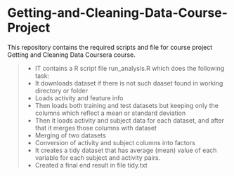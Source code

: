   # Getting-and-Cleaning-Data-Course-Project
  This repository contains the required scripts and file for course project Getting and Cleaning Data Coursera course.
  > - IT contains a R script file run_analysis.R which does the following task:
> - It downloads dataset if there is not such daaset found in working directory or folder
> - Loads activity and feature info
> - Then loads both training and test datasets but keeping only the columns which reflect a mean or standard deviation
> - Then it loads activity and subject data for each dataset, and after that it merges those columns with dataset
> - Merging of two datasets
> - Conversion of activity and subject columns into factors
> - It creates a tidy dataset that has average (mean) value of each variable for each subject and activity pairs.
> - Created a final end result in file tidy.txt
